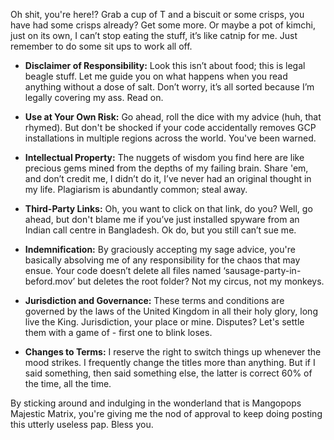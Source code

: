 Oh shit, you're here!? Grab a cup of T and a biscuit or some crisps, you have had some crisps already? Get some more. Or maybe a pot of kimchi, just on its own, I can’t stop eating the stuff, it’s like catnip for me. Just remember to do some sit ups to work all off.

- **Disclaimer of Responsibility:** Look this isn’t about food; this is legal beagle stuff. Let me guide you on what happens when you read anything without a dose of salt. Don’t worry, it’s all sorted because I’m legally covering my ass. Read on.

- **Use at Your Own Risk:** Go ahead, roll the dice with my advice (huh, that rhymed). But don't be shocked if your code accidentally removes GCP installations in multiple regions across the world. You've been warned.

- **Intellectual Property:** The nuggets of wisdom you find here are like precious gems mined from the depths of my failing brain. Share 'em, and don’t credit me, I didn’t do it, I’ve never had an original thought in my life. Plagiarism is abundantly common; steal away.

- **Third-Party Links:** Oh, you want to click on that link, do you? Well, go ahead, but don't blame me if you’ve just installed spyware from an Indian call centre in Bangladesh. Ok do, but you still can’t sue me.

- **Indemnification:** By graciously accepting my sage advice, you're basically absolving me of any responsibility for the chaos that may ensue. Your code doesn’t delete all files named ‘sausage-party-in-beford.mov’ but deletes the root folder? Not my circus, not my monkeys.

- **Jurisdiction and Governance:** These terms and conditions are governed by the laws of the United Kingdom in all their holy glory, long live the King. Jurisdiction, your place or mine. Disputes? Let's settle them with a game of - first one to blink loses.

- **Changes to Terms:** I reserve the right to switch things up whenever the mood strikes. I frequently change the titles more than anything. But if I said something, then said something else, the latter is correct 60% of the time, all the time.

By sticking around and indulging in the wonderland that is Mangopops Majestic Matrix, you're giving me the nod of approval to keep doing posting this utterly useless pap. Bless you.